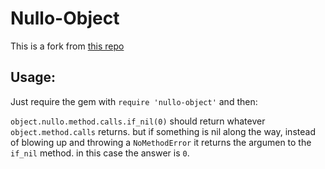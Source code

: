 # Nullo-Object

This is a fork from [this repo](https://github.com/alfredox/nullo-object)

## Usage:

Just require the gem with `require 'nullo-object'` and then:  

`object.nullo.method.calls.if_nil(0)` should return whatever `object.method.calls` returns.
but if something is nil along the way, instead of blowing up and throwing a `NoMethodError` it returns the argumen to the `if_nil` method.
in this case the answer is `0`.
